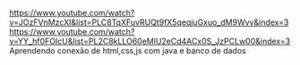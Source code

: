 https://www.youtube.com/watch?v=JOzFVnMzcXI&list=PLC8TqXFuvRUQt9fX5qeqjuGxuo_dM9Wvv&index=3
https://www.youtube.com/watch?v=YY_hf0FOIcU&list=PL2C8kLLO60eMlU2eCd4ACx0S_JzPCLw00&index=3
Aprendendo conexão de html,css,js com java e banco de dados

